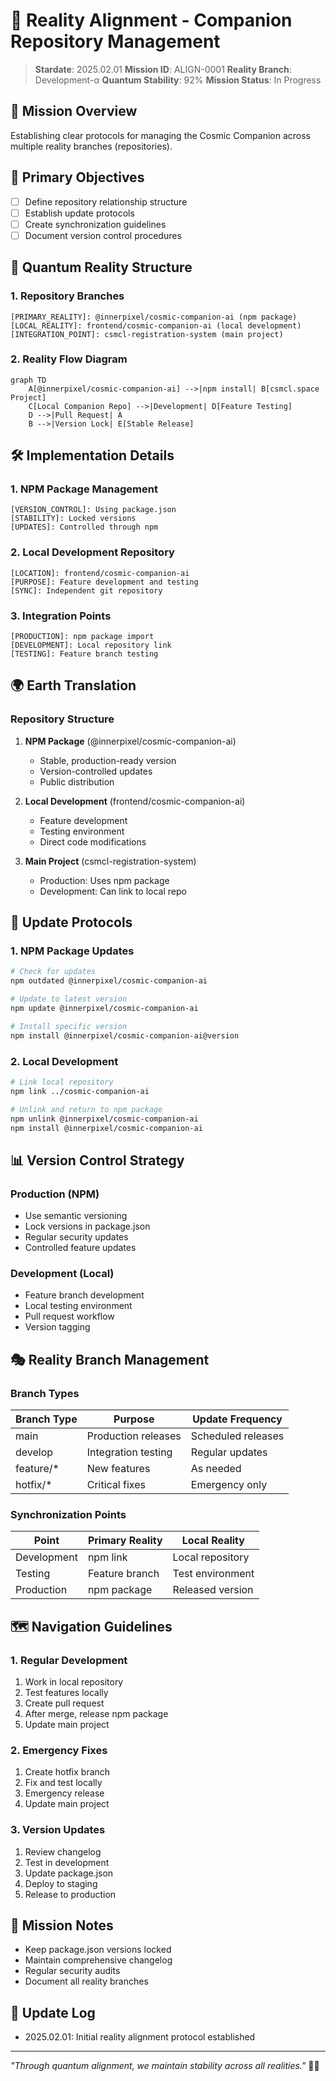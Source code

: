 # 🌌 Reality Alignment - Companion Repository Management

> **Stardate**: 2025.02.01
> **Mission ID**: ALIGN-0001
> **Reality Branch**: Development-α
> **Quantum Stability**: 92%
> **Mission Status**: In Progress

## 📡 Mission Overview
Establishing clear protocols for managing the Cosmic Companion across multiple reality branches (repositories).

## 🎯 Primary Objectives
- [ ] Define repository relationship structure
- [ ] Establish update protocols
- [ ] Create synchronization guidelines
- [ ] Document version control procedures

## 🌠 Quantum Reality Structure

### 1. Repository Branches
```space
[PRIMARY_REALITY]: @innerpixel/cosmic-companion-ai (npm package)
[LOCAL_REALITY]: frontend/cosmic-companion-ai (local development)
[INTEGRATION_POINT]: csmcl-registration-system (main project)
```

### 2. Reality Flow Diagram
```mermaid
graph TD
    A[@innerpixel/cosmic-companion-ai] -->|npm install| B[csmcl.space Project]
    C[Local Companion Repo] -->|Development| D[Feature Testing]
    D -->|Pull Request| A
    B -->|Version Lock| E[Stable Release]
```

## 🛠️ Implementation Details

### 1. NPM Package Management
```space
[VERSION_CONTROL]: Using package.json
[STABILITY]: Locked versions
[UPDATES]: Controlled through npm
```

### 2. Local Development Repository
```space
[LOCATION]: frontend/cosmic-companion-ai
[PURPOSE]: Feature development and testing
[SYNC]: Independent git repository
```

### 3. Integration Points
```space
[PRODUCTION]: npm package import
[DEVELOPMENT]: Local repository link
[TESTING]: Feature branch testing
```

## 🌍 Earth Translation

### Repository Structure
1. **NPM Package** (@innerpixel/cosmic-companion-ai)
   - Stable, production-ready version
   - Version-controlled updates
   - Public distribution

2. **Local Development** (frontend/cosmic-companion-ai)
   - Feature development
   - Testing environment
   - Direct code modifications

3. **Main Project** (csmcl-registration-system)
   - Production: Uses npm package
   - Development: Can link to local repo

## 🔮 Update Protocols

### 1. NPM Package Updates
```bash
# Check for updates
npm outdated @innerpixel/cosmic-companion-ai

# Update to latest version
npm update @innerpixel/cosmic-companion-ai

# Install specific version
npm install @innerpixel/cosmic-companion-ai@version
```

### 2. Local Development
```bash
# Link local repository
npm link ../cosmic-companion-ai

# Unlink and return to npm package
npm unlink @innerpixel/cosmic-companion-ai
npm install @innerpixel/cosmic-companion-ai
```

## 📊 Version Control Strategy

### Production (NPM)
- Use semantic versioning
- Lock versions in package.json
- Regular security updates
- Controlled feature updates

### Development (Local)
- Feature branch development
- Local testing environment
- Pull request workflow
- Version tagging

## 🎭 Reality Branch Management

### Branch Types
| Branch Type | Purpose | Update Frequency |
|------------|---------|------------------|
| main | Production releases | Scheduled releases |
| develop | Integration testing | Regular updates |
| feature/* | New features | As needed |
| hotfix/* | Critical fixes | Emergency only |

### Synchronization Points
| Point | Primary Reality | Local Reality |
|-------|-----------------|---------------|
| Development | npm link | Local repository |
| Testing | Feature branch | Test environment |
| Production | npm package | Released version |

## 🗺️ Navigation Guidelines

### 1. Regular Development
1. Work in local repository
2. Test features locally
3. Create pull request
4. After merge, release npm package
5. Update main project

### 2. Emergency Fixes
1. Create hotfix branch
2. Fix and test locally
3. Emergency release
4. Update main project

### 3. Version Updates
1. Review changelog
2. Test in development
3. Update package.json
4. Deploy to staging
5. Release to production

## 📝 Mission Notes
- Keep package.json versions locked
- Maintain comprehensive changelog
- Regular security audits
- Document all reality branches

## 🔄 Update Log
- 2025.02.01: Initial reality alignment protocol established

---

*"Through quantum alignment, we maintain stability across all realities."* 🌌✨

